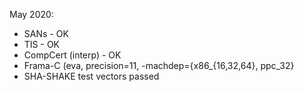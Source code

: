 May 2020:
  * SANs              - OK
  * TIS               - OK
  * CompCert (interp) - OK
  * Frama-C (eva, precision=11, -machdep={x86_{16,32,64}, ppc_32}
  * SHA-SHAKE test vectors passed
